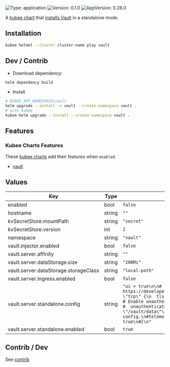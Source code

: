 

[//]: # (README.md generated by gotmpl. DO NOT EDIT.)

![Type: application](https://img.shields.io/badge/Type-application-informational?style=flat-square) ![Version: 0.1.0](https://img.shields.io/badge/Version-0.1.0-informational?style=flat-square) ![AppVersion: 0.28.0](https://img.shields.io/badge/AppVersion-0.28.0-informational?style=flat-square)

A [kubee chart](../../docs/site/kubee-helmet-chart.md) that [installs Vault](https://developer.hashicorp.com/vault/docs/platform/k8s)
in a standalone mode.

## Installation

```bash
kubee helmet --cluster cluster-name play vault
```

## Dev / Contrib

* Download dependency:
```bash
helm dependency build
```

* Install

```bash
# KUBEE_APP_NAMESPACE=vault
helm upgrade --install -n vault --create-namespace vault .
# with kubee
kubee-helm upgrade --install --create-namespace vault .
```

## Features

### Kubee Charts Features

  These [kubee charts](../../docs/site/kubee-helmet-chart.md) add their features when `enabled`.

* [vault](https://helm.releases.hashicorp.com/README.md)

## Values

| Key | Type | Default | Description |
|-----|------|---------|-------------|
| enabled | bool | `false` |  |
| hostname | string | `""` |  |
| kvSecretStore.mountPath | string | `"secret"` |  |
| kvSecretStore.version | int | `2` |  |
| namespace | string | `"vault"` |  |
| vault.injector.enabled | bool | `false` |  |
| vault.server.affinity | string | `""` |  |
| vault.server.dataStorage.size | string | `"200Mi"` |  |
| vault.server.dataStorage.storageClass | string | `"local-path"` |  |
| vault.server.ingress.enabled | bool | `false` |  |
| vault.server.standalone.config | string | `"ui = true\n\n# https://developer.hashicorp.com/vault/docs/configuration/listener/tcp#tls_cert_file\nlistener \"tcp\" {\n  tls_disable = 1\n  address = \"[::]:8200\"\n  cluster_address = \"[::]:8201\"\n  # Enable unauthenticated metrics access (necessary for Prometheus Operator)\n  #telemetry {\n  #  unauthenticated_metrics_access = \"true\"\n  #}\n}\nstorage \"file\" {\n  path = \"/vault/data\"\n}\n\n# Example configuration for enabling Prometheus metrics in your config.\n#telemetry {\n#  prometheus_retention_time = \"30s\"\n#  disable_hostname = true\n#}\n"` |  |
| vault.server.standalone.enabled | bool | `true` |  |

## Contrib / Dev

See [contrib](contrib/contrib.md)

